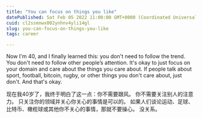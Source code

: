 ```yaml
---
title: "You can focus on things you like"
datePublished: Sat Feb 05 2022 11:00:00 GMT+0000 (Coordinated Universal Time)
cuid: cl2ssmnwx002ynhnv4yli14gl
slug: you-can-focus-on-things-you-like
tags: career

---
```


Now I'm 40, and I finally learned this: you don't need to follow the trend. You don't need to follow other people’s attention. It's okay to just focus on your domain and care about the things you care about. If people talk about sport, football, bitcoin, rugby, or other things you don't care about, just don't. And that's okay.

现在我40岁了，我终于明白了这一点：你不需要跟风。 你不需要关注别人的注意力。 只关注你的领域并关心你关心的事情是可以的。 如果人们谈论运动、足球、比特币、橄榄球或其他你不关心的事情，那就不要操心。 没关系。